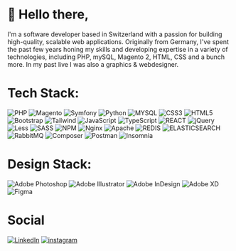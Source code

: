 # 🤠 Hello there,
I'm a software developer based in Switzerland with a passion for building high-quality, scalable web applications. Originally from Germany, I've spent the past few years honing my skills and developing expertise in a variety of technologies, including PHP, mySQL, Magento 2, HTML, CSS and a bunch more.
In my past live I was also a graphics & webdesigner.

# Tech Stack:
![PHP](https://img.shields.io/badge/php-%234F5B93.svg?style=for-the-badge&logo=php&logoColor=white)
![Magento](https://img.shields.io/badge/magento-%23CB3837.svg?style=for-the-badge&logo=magento&logoColor=white)
![Symfony](https://img.shields.io/badge/symfony-%23404040.svg?style=for-the-badge&logo=symfony&logoColor=white)
![Python](https://img.shields.io/badge/python-%234F5B93.svg?style=for-the-badge&logo=python&logoColor=white)
![MYSQL](https://img.shields.io/badge/mysql-%232E8B57?style=for-the-badge&logo=mysql&logoColor=FFFFFF)
![CSS3](https://img.shields.io/badge/css3-%232D3E50.svg?style=for-the-badge&logo=css3&logoColor=white)
![HTML5](https://img.shields.io/badge/html5-%23E44D26.svg?style=for-the-badge&logo=html5&logoColor=white)
![Bootstrap](https://img.shields.io/badge/bootstrap-%235563A9.svg?style=for-the-badge&logo=bootstrap&logoColor=white)
![Tailwind](https://img.shields.io/badge/tailwind-%236064B7.svg?style=for-the-badge&logo=tailwind-css&logoColor=white)
![JavaScript](https://img.shields.io/badge/javascript-%23323330.svg?style=for-the-badge&logo=javascript&logoColor=%23F7DF1E)
![TypeScript](https://img.shields.io/badge/typescript-%234F5B93.svg?style=for-the-badge&logo=typescript&logoColor=%23FFFFFF)
![REACT](https://img.shields.io/badge/react-%23D22128.svg?style=for-the-badge&logo=react&logoColor=%23F7DF1E)
![jQuery](https://img.shields.io/badge/jquery-%236479A6.svg?style=for-the-badge&logo=jquery&logoColor=white)
![Less](https://img.shields.io/badge/less-%232D2D2D?style=for-the-badge&logo=less&logoColor=%23FFFFFF)
![SASS](https://img.shields.io/badge/SASS-%23C76395.svg?style=for-the-badge&logo=SASS&logoColor=white)
![NPM](https://img.shields.io/badge/NPM-%23CB3837.svg?style=for-the-badge&logo=npm&logoColor=white)
![Nginx](https://img.shields.io/badge/nginx-%23009639.svg?style=for-the-badge&logo=nginx&logoColor=white)
![Apache](https://img.shields.io/badge/apache-%23D22128.svg?style=for-the-badge&logo=apache&logoColor=white)
![REDIS](https://img.shields.io/badge/redis-%234F5B93.svg?style=for-the-badge&logo=redis&logoColor=white)
![ELASTICSEARCH](https://img.shields.io/badge/elasticsearch-%23323330.svg?style=for-the-badge&logo=elasticsearch&logoColor=white)
![RabbitMQ](https://img.shields.io/badge/rabbitmq-%232E8B57.svg?style=for-the-badge&logo=rabbitmq&logoColor=white)
![Composer](https://img.shields.io/badge/composer-%234F5B93.svg?style=for-the-badge&logo=composer&logoColor=white)
![Postman](https://img.shields.io/badge/postman-%23E44D26.svg?style=for-the-badge&logo=postman&logoColor=white)
![Insomnia](https://img.shields.io/badge/insomnia-%234F5B93.svg?style=for-the-badge&logo=insomnia&logoColor=%23FFFFFF)

# Design Stack:
![Adobe Photoshop](https://img.shields.io/badge/Photoshop-%232E8B57?style=for-the-badge&logo=adobe-photoshop&logoColor=white)
![Adobe Illustrator](https://img.shields.io/badge/Illustrator-%23E44D26?style=for-the-badge&logo=adobe-illustrator&logoColor=white)
![Adobe InDesign](https://img.shields.io/badge/InDesign-%23FF3366?style=for-the-badge&logo=adobe-indesign&logoColor=white)
![Adobe XD](https://img.shields.io/badge/XD-%232D2D2D?style=for-the-badge&logo=adobe-xd&logoColor=FFFFFF)
![Figma](https://img.shields.io/badge/figma-%234F5B93?style=for-the-badge&logo=figma&logoColor=FFFFFF)

# Social
[![LinkedIn](https://img.shields.io/badge/linkedin-%236064B7.svg?style=for-the-badge&logo=linkedin&logoColor=white)](https://www.linkedin.com/in/marlonboehland/) 
[![instagram](https://img.shields.io/badge/instagram-%232D3E50.svg?style=for-the-badge&logo=instagram&logoColor=white)](https://instagram.com/kamephis) 







